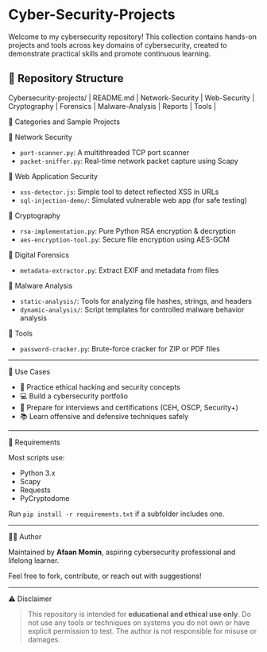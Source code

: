 # Cyber-Security-Projects

Welcome to my cybersecurity repository! This collection contains hands-on projects and tools across key domains of cybersecurity, created to demonstrate practical skills and promote continuous learning.

## 📂 Repository Structure
Cybersecurity-projects/
| README.md
| Network-Security
| Web-Security
| Cryptography
| Forensics
| Malware-Analysis
| Reports
| Tools |

 🔧 Categories and Sample Projects

🔹 Network Security
- `port-scanner.py`: A multithreaded TCP port scanner
- `packet-sniffer.py`: Real-time network packet capture using Scapy

 🔹 Web Application Security
- `xss-detector.js`: Simple tool to detect reflected XSS in URLs
- `sql-injection-demo/`: Simulated vulnerable web app (for safe testing)

 🔹 Cryptography
- `rsa-implementation.py`: Pure Python RSA encryption & decryption
- `aes-encryption-tool.py`: Secure file encryption using AES-GCM

 🔹 Digital Forensics
- `metadata-extractor.py`: Extract EXIF and metadata from files

 🔹 Malware Analysis
- `static-analysis/`: Tools for analyzing file hashes, strings, and headers
- `dynamic-analysis/`: Script templates for controlled malware behavior analysis

 🔹 Tools
- `password-cracker.py`: Brute-force cracker for ZIP or PDF files

---

 💼 Use Cases

- 🧠 Practice ethical hacking and security concepts
- 💻 Build a cybersecurity portfolio
- 🧪 Prepare for interviews and certifications (CEH, OSCP, Security+)
- 📚 Learn offensive and defensive techniques safely

---

 📎 Requirements

Most scripts use:
- Python 3.x
- Scapy
- Requests
- PyCryptodome

Run `pip install -r requirements.txt` if a subfolder includes one.

---

 👨‍💻 Author

Maintained by **Afaan Momin**, aspiring cybersecurity professional and lifelong learner.

Feel free to fork, contribute, or reach out with suggestions!

---

 ⚠️ Disclaimer

> This repository is intended for **educational and ethical use only**. Do not use any tools or techniques on systems you do not own or have explicit permission to test. The author is not responsible for misuse or damages.


